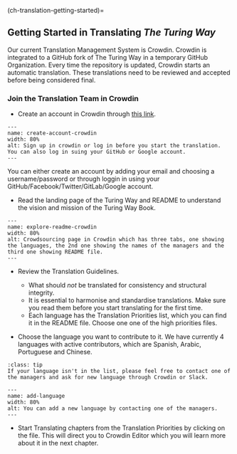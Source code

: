 (ch-translation-getting-started)=

## Getting Started in Translating _The Turing Way_

Our current Translation Management System is Crowdin. Crowdin is integrated to a GitHub fork of The Turing Way in a temporary GitHub Organization. Every time the repository is updated, Crowdin starts an automatic translation. These translations need to be reviewed and accepted before being considered final.

### Join the Translation Team in Crowdin

- Create an account in Crowdin through [this link](https://accounts.crowdin.com/register?domain=turingway&continue=%2Fturing-way).

```{figure} ../../figures/create-account-crowdin.gif
---
name: create-account-crowdin
width: 80%
alt: Sign up in crowdin or log in before you start the translation. You can also log in suing your GitHub or Google account.
---
```
You can either create an account by adding your email and choosing a username/password or through loggin in using your GitHub/Facebook/Twitter/GitLab/Google account.

- Read the landing page of the Turing Way and README to understand the vision and mission of the Turing Way Book.

```{figure} ../../figures/explore-readme-crowdin.gif
---
name: explore-readme-crowdin
width: 80%
alt: Crowdsourcing page in Crowdin which has three tabs, one showing the languages, the 2nd one showing the names of the managers and the third one showing README file.
---
```
- Review the Translation Guidelines.
  - What should *not* be translated for consistency and structural integrity.
  - It is essential to harmonise and standardise translations. Make sure you read them before you start translating for the first time.
  - Each language has the Translation Priorities list, which you can find it in the README file. Choose one one of the high priorities files.

- Choose the language you want to contribute to it. We have currently 4 languages with active contributors, which are Spanish, Arabic, Portuguese and Chinese.   

```{admonition} Add New Language
:class: tip
If your language isn't in the list, please feel free to contact one of the managers and ask for new language through Crowdin or Slack.
```

```{figure} ../../figures/add-language.gif
---
name: add-language
width: 80%
alt: You can add a new language by contacting one of the managers.
---
```

- Start Translating chapters from the Translation Priorities by clicking on the file. This will direct you to Crowdin Editor which you will learn more about it in the next chapter.
